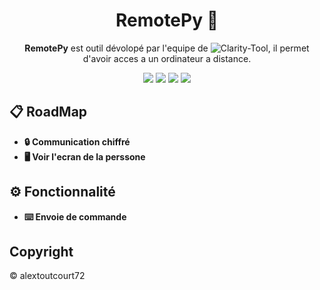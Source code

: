 <div align="center">
  
# RemotePy 📡

**RemotePy** est outil dévolopé par l'equipe de ![Clarity-Tool](https://github.com/alextoutcourt72/Clarity-Tool), il permet d'avoir acces a un ordinateur a distance.

![](https://img.shields.io/github/license/alextoutcourt72/RemotePython)
![](https://img.shields.io/badge/Python-3-blue)
![](https://img.shields.io/github/forks/alextoutcourt72/RemotePython)
![](https://img.shields.io/github/stars/alextoutcourt72/RemotePython)
</div>

## 📋 RoadMap
- **🔒 Communication chiffré**
- **🖥️ Voir l'ecran de la perssone**

## ⚙️ Fonctionnalité
- **⌨️ Envoie de commande**

## Copyright
©️ alextoutcourt72
